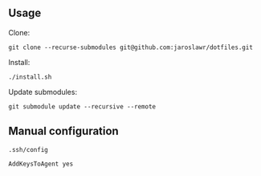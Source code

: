 ## Usage

Clone:

```
git clone --recurse-submodules git@github.com:jaroslawr/dotfiles.git
```

Install:

```
./install.sh
```

Update submodules:

```
git submodule update --recursive --remote
```


## Manual configuration

`.ssh/config`

```
AddKeysToAgent yes
```